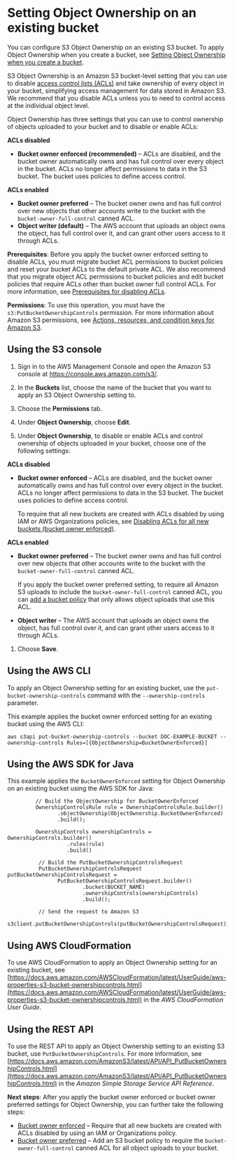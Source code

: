 # Setting Object Ownership on an existing bucket<a name="object-ownership-existing-bucket"></a>

You can configure S3 Object Ownership on an existing S3 bucket\. To apply Object Ownership when you create a bucket, see [Setting Object Ownership when you create a bucket](object-ownership-new-bucket.md)\.

S3 Object Ownership is an Amazon S3 bucket\-level setting that you can use to disable [access control lists \(ACLs\)](acl-overview.md) and take ownership of every object in your bucket, simplifying access management for data stored in Amazon S3\. We recommend that you disable ACLs unless you to need to control access at the individual object level\. 

Object Ownership has three settings that you can use to control ownership of objects uploaded to your bucket and to disable or enable ACLs:

**ACLs disabled**
+ **Bucket owner enforced \(recommended\)** – ACLs are disabled, and the bucket owner automatically owns and has full control over every object in the bucket\. ACLs no longer affect permissions to data in the S3 bucket\. The bucket uses policies to define access control\.

**ACLs enabled**
+ **Bucket owner preferred** – The bucket owner owns and has full control over new objects that other accounts write to the bucket with the `bucket-owner-full-control` canned ACL\. 
+ **Object writer \(default\)** – The AWS account that uploads an object owns the object, has full control over it, and can grant other users access to it through ACLs\.

**Prerequisites**: Before you apply the bucket owner enforced setting to disable ACLs, you must migrate bucket ACL permissions to bucket policies and reset your bucket ACLs to the default private ACL\. We also recommend that you migrate object ACL permissions to bucket policies and edit bucket policies that require ACLs other than bucket owner full control ACLs\. For more information, see [Prerequisites for disabling ACLs](object-ownership-migrating-acls-prerequisites.md)\.

**Permissions**: To use this operation, you must have the `s3:PutBucketOwnershipControls` permission\. For more information about Amazon S3 permissions, see [Actions, resources, and condition keys for Amazon S3](list_amazons3.md)\. 

## Using the S3 console<a name="add-object-ownership"></a>

1. Sign in to the AWS Management Console and open the Amazon S3 console at [https://console\.aws\.amazon\.com/s3/](https://console.aws.amazon.com/s3/)\.

1. In the **Buckets** list, choose the name of the bucket that you want to apply an S3 Object Ownership setting to\.

1. Choose the **Permissions** tab\.

1. Under **Object Ownership**, choose **Edit**\.

1. Under **Object Ownership**, to disable or enable ACLs and control ownership of objects uploaded in your bucket, choose one of the following settings:

**ACLs disabled**
   + **Bucket owner enforced** – ACLs are disabled, and the bucket owner automatically owns and has full control over every object in the bucket\. ACLs no longer affect permissions to data in the S3 bucket\. The bucket uses policies to define access control\.

     To require that all new buckets are created with ACLs disabled by using IAM or AWS Organizations policies, see [Disabling ACLs for all new buckets \(bucket owner enforced\)](ensure-object-ownership.md#object-ownership-requiring-bucket-owner-enforced)\.

**ACLs enabled**
   + **Bucket owner preferred** – The bucket owner owns and has full control over new objects that other accounts write to the bucket with the `bucket-owner-full-control` canned ACL\. 

     If you apply the bucket owner preferred setting, to require all Amazon S3 uploads to include the `bucket-owner-full-control` canned ACL, you can [add a bucket policy](ensure-object-ownership.md#ensure-object-ownership-bucket-policy) that only allows object uploads that use this ACL\.
   + **Object writer** – The AWS account that uploads an object owns the object, has full control over it, and can grant other users access to it through ACLs\.

1. Choose **Save**\.

## Using the AWS CLI<a name="object-ownership-existing-bucket-cli"></a>

To apply an Object Ownership setting for an existing bucket, use the `put-bucket-ownership-controls` command with the `--ownership-controls` parameter\.

This example applies the bucket owner enforced setting for an existing bucket using the AWS CLI:

```
aws s3api put-bucket-ownership-controls --bucket DOC-EXAMPLE-BUCKET --ownership-controls Rules=[{ObjectOwnership=BucketOwnerEnforced}]
```

## Using the AWS SDK for Java<a name="object-ownership-existing-bucket-sdk-java"></a>

This example applies the `BucketOwnerEnforced` setting for Object Ownership on an existing bucket using the AWS SDK for Java:

```
         // Build the ObjectOwnership for BucketOwnerEnforced
         OwnershipControlsRule rule = OwnershipControlsRule.builder()
                .objectOwnership(ObjectOwnership.BucketOwnerEnforced)
                .build();

         OwnershipControls ownershipControls = OwnershipControls.builder()
                   .rules(rule)
                   .build()

          // Build the PutBucketOwnershipControlsRequest
          PutBucketOwnershipControlsRequest putBucketOwnershipControlsRequest =
                PutBucketOwnershipControlsRequest.builder()
                        .bucket(BUCKET_NAME)
                        .ownershipControls(ownershipControls)
                        .build();
                        
          // Send the request to Amazon S3 
          s3client.putBucketOwnershipControls(putBucketOwnershipControlsRequest);
```

## Using AWS CloudFormation<a name="object-ownership-existing-bucket-cfn"></a>

To use AWS CloudFormation to apply an Object Ownership setting for an existing bucket, see [https://docs.aws.amazon.com/AWSCloudFormation/latest/UserGuide/aws-properties-s3-bucket-ownershipcontrols.html](https://docs.aws.amazon.com/AWSCloudFormation/latest/UserGuide/aws-properties-s3-bucket-ownershipcontrols.html) in the *AWS CloudFormation User Guide*\.

## Using the REST API<a name="object-ownership-existing-bucket-rest-api"></a>

To use the REST API to apply an Object Ownership setting to an existing S3 bucket, use `PutBucketOwnershipControls`\. For more information, see [https://docs.aws.amazon.com/AmazonS3/latest/API/API_PutBucketOwnershipControls.html](https://docs.aws.amazon.com/AmazonS3/latest/API/API_PutBucketOwnershipControls.html) in the *Amazon Simple Storage Service API Reference*\.

**Next steps**: After you apply the bucket owner enforced or bucket owner preferred settings for Object Ownership, you can further take the following steps:
+ [Bucket owner enforced](ensure-object-ownership.md#object-ownership-requiring-bucket-owner-enforced) – Require that all new buckets are created with ACLs disabled by using an IAM or Organizations policy\. 
+ [Bucket owner preferred](ensure-object-ownership.md#ensure-object-ownership-bucket-policy) – Add an S3 bucket policy to require the `bucket-owner-full-control` canned ACL for all object uploads to your bucket\.